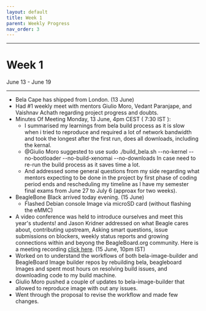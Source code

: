 ```yaml
---
layout: default
title: Week 1
parent: Weekly Progress
nav_order: 3
---
```

---
# Week 1
June 13 - June 19

---
- Bela Cape has shipped from London. (13 June)
- Had #1 weekly meet with mentors Giulio Moro, Vedant Paranjape, and Vaishnav Achath regarding project progress and doubts. 
- Minutes Of Meeting Monday, 13 June, 4pm CEST ( 7:30 IST ):
    - I summarised my learnings from bela build process as it is slow when i tried to reproduce and required a lot of network bandwidth and took the longest after the first run, does all downloads, including the kernal.
    - @Giulio Moro suggested to use sudo ./build_bela.sh --no-kernel --no-bootloader --no-build-xenomai --no-downloads In case need to re-run the build process as it saves time a lot.
    - And addressed some general questions from my side regarding what mentors expecting to be done in the project by first phase of coding period ends and rescheduling my timeline as I have my semester final exams from June 27 to July 6 (approax for two weeks). 
- BeagleBone Black arrived today evening. (15 June)
    - Flashed Debian console Image via microSD card (without flashing the eMMC)
-  A video conference was held to introduce ourselves and meet this year's students! and Jason Kridner addressed on what Beagle cares about, contributing upstream, Asking smart questions, issue submissions on blockers, weekly status reports and growing connections within and beyong the BeagleBoard.org community. Here is a meeting recording [click here](https://youtu.be/8FW5SziGzD4). (15 June, 10pm IST)
- Worked on to understand the workflows of both bela-image-builder and BeagleBoard Image builder repos by rebuilding bela, beagleboard Images and spent most hours on resolving build issues, and downloading code to my build machine.
- Giulio Moro pushed a couple of updates to bela-image-builder that allowed to reproduce image with out any issues.
- Went through the proposal to revise the workflow and made few changes.


